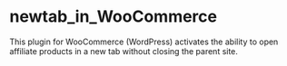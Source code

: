 # newtab_in_WooCommerce
This plugin for WooCommerce (WordPress) activates the ability to open affiliate products in a new tab without closing the parent site.
